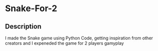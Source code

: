 # Snake-For-2
## Description
I made the Snake game using Python Code, getting inspiration from other creators and I expeneded the game for 2 players gamyplay 
